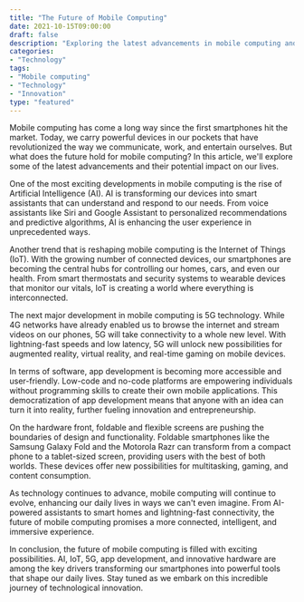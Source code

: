 ```yaml
--- 
title: "The Future of Mobile Computing" 
date: 2021-10-15T09:00:00 
draft: false 
description: "Exploring the latest advancements in mobile computing and their impact on our daily lives." 
categories: 
- "Technology" 
tags: 
- "Mobile computing" 
- "Technology" 
- "Innovation" 
type: "featured" 
--- 
```


Mobile computing has come a long way since the first smartphones hit the market. Today, we carry powerful devices in our pockets that have revolutionized the way we communicate, work, and entertain ourselves. But what does the future hold for mobile computing? In this article, we'll explore some of the latest advancements and their potential impact on our lives.

One of the most exciting developments in mobile computing is the rise of Artificial Intelligence (AI). AI is transforming our devices into smart assistants that can understand and respond to our needs. From voice assistants like Siri and Google Assistant to personalized recommendations and predictive algorithms, AI is enhancing the user experience in unprecedented ways.

Another trend that is reshaping mobile computing is the Internet of Things (IoT). With the growing number of connected devices, our smartphones are becoming the central hubs for controlling our homes, cars, and even our health. From smart thermostats and security systems to wearable devices that monitor our vitals, IoT is creating a world where everything is interconnected.

The next major development in mobile computing is 5G technology. While 4G networks have already enabled us to browse the internet and stream videos on our phones, 5G will take connectivity to a whole new level. With lightning-fast speeds and low latency, 5G will unlock new possibilities for augmented reality, virtual reality, and real-time gaming on mobile devices.

In terms of software, app development is becoming more accessible and user-friendly. Low-code and no-code platforms are empowering individuals without programming skills to create their own mobile applications. This democratization of app development means that anyone with an idea can turn it into reality, further fueling innovation and entrepreneurship.

On the hardware front, foldable and flexible screens are pushing the boundaries of design and functionality. Foldable smartphones like the Samsung Galaxy Fold and the Motorola Razr can transform from a compact phone to a tablet-sized screen, providing users with the best of both worlds. These devices offer new possibilities for multitasking, gaming, and content consumption.

As technology continues to advance, mobile computing will continue to evolve, enhancing our daily lives in ways we can't even imagine. From AI-powered assistants to smart homes and lightning-fast connectivity, the future of mobile computing promises a more connected, intelligent, and immersive experience.

In conclusion, the future of mobile computing is filled with exciting possibilities. AI, IoT, 5G, app development, and innovative hardware are among the key drivers transforming our smartphones into powerful tools that shape our daily lives. Stay tuned as we embark on this incredible journey of technological innovation.
